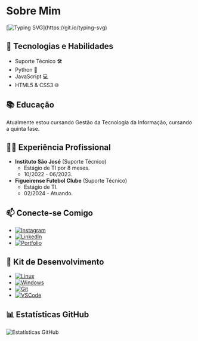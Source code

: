 # Sobre Mim
[![Typing SVG](https://readme-typing-svg.demolab.com?font=Fira+Code&duration=2800&pause=300&color=#808080&background=FFFFFF00&random=false&width=600&height=65&lines=Ol%C3%A1!+%F0%9F%91%8B+Eu+sou+Jo%C3%A3o+Victor+Faraco!;Fa%C3%A7o+o+curso+Gest%C3%A3o+da+Tecnologia+da+Informa%C3%A7%C3%A3o;Tenho+19+anos+e+moro+em+S%C3%A3o+Jos%C3%A9%2C+SC.)](https://git.io/typing-svg)

## 🚀 Tecnologias e Habilidades
- Suporte Técnico 🛠️
- Python 🐍
- JavaScript 💻
- HTML5 & CSS3 🌐

## 📚 Educação
Atualmente estou cursando Gestão da Tecnologia da Informação, cursando a quinta fase.

## 👨‍💼 Experiência Profissional
- **Instituto São José** (Suporte Técnico)
  - Estágio de TI por 8 meses.
  - 10/2022 - 06/2023.
- **Figueirense Futebol Clube** (Suporte Técnico)
  - Estágio de TI.
  - 02/2024 - Atuando.

## 📫 Conecte-se Comigo
- [![Instagram](https://img.shields.io/badge/Instagram-%23E4405F.svg?&style=for-the-badge&logo=instagram&logoColor=white)](https://www.instagram.com/jvfaraco/)
- [![LinkedIn](https://img.shields.io/badge/LinkedIn-%230077B5.svg?&style=for-the-badge&logo=linkedin&logoColor=white)](https://www.linkedin.com/in/joão-victor-faraco-01066423a)
- [![Portfolio](https://img.shields.io/badge/Portfolio-%2312100E.svg?&style=for-the-badge)](https://jvfaraco.github.io/jvfaraco-portifolio/)

## 🚀 Kit de Desenvolvimento
- [![Linux](https://img.shields.io/badge/Linux-%23FCC624.svg?&style=for-the-badge&logo=linux&logoColor=black)](#)
- [![Windows](https://img.shields.io/badge/Windows-%230078D6.svg?&style=for-the-badge&logo=windows&logoColor=white)](#) 
- [![Git](https://img.shields.io/badge/Git-%23F05032.svg?&style=for-the-badge&logo=git&logoColor=white)](#)
- [![VSCode](https://img.shields.io/badge/VSCode-%23007ACC.svg?&style=for-the-badge&logo=visualstudiocode&logoColor=white)](#)
## 📊 Estatísticas GitHub
![Estatísticas GitHub](https://github-readme-stats.vercel.app/api?username=JvFaraco&show_icons=true&count_private=true&theme=dark)

